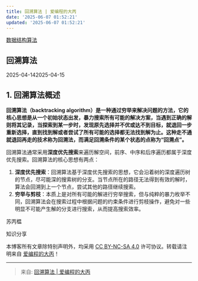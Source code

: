 ```yaml
---
title: 回溯算法 | 爱编程的大丙
date: '2025-06-07 01:52:21'
updated: '2025-06-07 01:52:21'
---
```

[数据结构](https://subingwen.cn/categories/%E6%95%B0%E6%8D%AE%E7%BB%93%E6%9E%84/)[算法](https://subingwen.cn/tags/%E7%AE%97%E6%B3%95/)

## 回溯算法
2025-04-142025-04-15

## 1. 回溯算法概述
**回溯算法（backtracking algorithm）是一种通过穷举来解决问题的方法，它的核心思想是从一个初始状态出发，暴力搜索所有可能的解决方案，当遇到正确的解则将其记录，当探索到某一步时，发现原先选择并不优或达不到目标，就退回一步重新选择，直到找到解或者尝试了所有可能的选择都无法找到解为止。这种走不通就退回再走的技术称为回溯法，而满足回溯条件的某个状态的点称为“回溯点”。**

回溯算法通常采用**深度优先搜索**来遍历解空间，前序、中序和后序遍历都属于深度优先搜索。回溯算法的核心思想有两点：

1. **深度优先搜索**：回溯算法基于深度优先搜索的思想，它会沿着树的深度遍历树的节点，尽可能深的搜索树的分支。当节点所在的路径无法得到有效的解时，算法会回溯到上一个节点，尝试其他的路径继续搜索。
2. **穷举与剪枝**：本质上是对所有可能的解进行穷举搜索，但与纯粹的暴力枚举不同，回溯算法会在搜索过程中根据问题的约束条件进行剪枝操作，避免对一些明显不可能产生解的分支进行搜索，从而提高搜索效率。

苏丙榅

知识分享

本博客所有文章除特别声明外，均采用 [CC BY-NC-SA 4.0](https://creativecommons.org/licenses/by-nc-sa/4.0/) 许可协议。转载请注明来自 [爱编程的大丙](https://subingwen.cn/)！

---



> 来自: [回溯算法 | 爱编程的大丙](https://subingwen.cn/data-structure/backtracking/)
>






